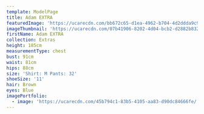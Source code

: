 ```yaml
---
template: ModelPage
title: Adam EXTRA
featuredImage: 'https://ucarecdn.com/bb672c65-d1ea-4962-b704-4d2ddda9c9a2/'
imageThumbnail: 'https://ucarecdn.com/07b41906-8202-4d04-bcb2-d2882b832800/'
firstName: Adam EXTRA
collection: Extras
height: 185cm
measurementType: chest
bust: 91cm
waist: 81cm
hips: 88cm
size: 'Shirt: M Pants: 32'
shoeSize: '11'
hair: Brown
eyes: Blue
imagePortfolio:
  - image: 'https://ucarecdn.com/45b794c1-83b5-4105-aa83-d90dc84666fe/'
---
```


